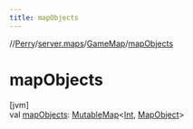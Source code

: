 ```yaml
---
title: mapObjects
---
```

//[Perry](../../../index.html)/[server.maps](../index.html)/[GameMap](index.html)/[mapObjects](map-objects.html)



# mapObjects



[jvm]\
val [mapObjects](map-objects.html): [MutableMap](https://kotlinlang.org/api/latest/jvm/stdlib/kotlin.collections/-mutable-map/index.html)<[Int](https://kotlinlang.org/api/latest/jvm/stdlib/kotlin/-int/index.html), [MapObject](../-map-object/index.html)>




